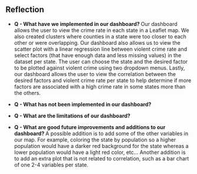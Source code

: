 ## Reflection

- <b> Q - What have we implemented in our dashboard? </b>
Our dashboard allows the user to view the crime rate in each state in a Leaflet map. We also created clusters where counties in a state were too closer to each other or were overlapping. Our dashboard also allows us to view the scatter plot with a linear regression line between violent crime rate and select factors (that have enough data and less missing values) in the dataset per state. The user can choose the state and the desired factor to be plotted against violent crime using two dropdown menus. Lastly, our dashboard allows the user to view the correlation between the desired factors and violent crime rate per state to help determine if more factors are associated with a high crime rate in some states more than the others.

- <b> Q - What has not been implemented in our dashboard? </b>





- <b> Q - What are the limitations of our dashboard? </b>





- <b> Q - What are good future improvements and additions to our dashboard? </b>
A possible addition is to add some of the other variables in our map. For example, coloring the state by population so a higher population would have a darker red background for the state whereas a lower population would have a light red color, etc... Another addition is to add an extra plot that is not related to correlation, such as a bar chart of one 2-4 variables per state. 
